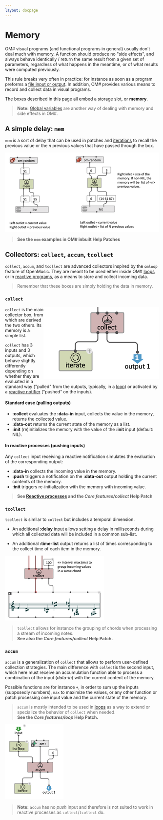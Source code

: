 ```yaml
---
layout: docpage
---
```


# Memory

OM# visual programs (and functional programs in general) usually don't deal much with memory. A function should produce no "side effects", and always behave identically / return the same result from a given set of parameters, regardless of what happens in the meantime, or of what results were computed previously.

This rule breaks very often in practice: for instance as soon as a program preforms a [file input or output](file-io).
In addition, OM# provides various means to record and collect data in visual programs.

The boxes described in this page all embed a storage slot, or **memory**.

> **Note:** [Global variables](global-variable) are another way of dealing with memory and side effects in OM#.


## A simple delay: `mem`

`mem` is a sort of delay that can be used in patches and [iterations](loop) to recall the previous value or the _n_ previous values that have passed through the box.

<img src="memory_img/mem.png">

> **See the `mem` examples in OM# inbuilt Help Patches**


## Collectors: `collect`, `accum`, `tcollect`

`collect`, `accum`, and `tcollect` are advanced collectors inspired by the `omloop` feature of OpenMusic.
They are meant to be used either inside OM# [loops](loop) or in [reactive programs](reactive), as a means to store and collect incoming data.    

> Remember that these boxes are simply holding the data in memory.

### `collect`

<img src="memory_img/collect.png" align="right">

`collect` is the main collector box, from which are derived the two others.
Its memory is a simple list.

`collect` has 3 inputs and 3 outputs, which behave slightly differently depending on whether they are evaluated in a standard way ("pulled" from the outputs, typically, in a [loop](loop)) or activated by a [reactive notifier](reactive) ("pushed" on the inputs).

#### Standard case (pulling outputs)

* **:collect** evaluates the **:data-in** input, collects the value in the memory, returns the collected value.
* **:data-out** returns the current state of the memory as a list.
* **:init** (re)initializes the memory with the value of the **:init** input (default: NIL).


#### In reactive processes (pushing inputs)

Any `collect` input receiving a reactive notification simulates the evaluation of the corresponding output:  

* **:data-in** collects the incoming value in the memory.
* **:push** triggers a notification on the **:data-out** output holding the current contents of the memory.
* **:init** triggers re-initialization with the memory with incoming value.

> **See [Reactive processes](reactive) and the _Core features/collect_ Help Patch**

### `tcollect`

`tcollect` is similar to `collect` but includes a temporal dimension.

- An additional **:delay** input allows setting a delay in milliseconds during which all collected data will be included in a common sub-list.

- An additional **:time-list** output returns a list of times corresponding to the collect time of each item in the memory.

<img src="memory_img/tcollect.png">

> `tcollect` allows for instance the grouping of chords when processing a stream of incoming notes.     
> **See also the _Core features/collect_ Help Patch.**


### `accum`

`accum` is a generalization of `collect` that allows to perform user-defined collection strategies.
The main difference with `collect`is the second input, which here must receive an accumulation function able to process a combination of the input (_data-in_) with the current content of the memory.

Possible functions are for instance `+`, in order to sum up the inputs (supposedly numbers), `max` to maximize the values, or any other function or patch processing one input value and the current state of the memory.  

> `accum` is mostly intended to be used in [loops](loop) as a way to extend or specialize the behavior of `collect` when needed.    
> **See the _Core features/loop_ Help Patch.**

<img src="memory_img/accum.png">

> **Note:** `accum` has no _push_ input and therefore is not suited to work in reactive processes as `collect`/`tcollect` do.




